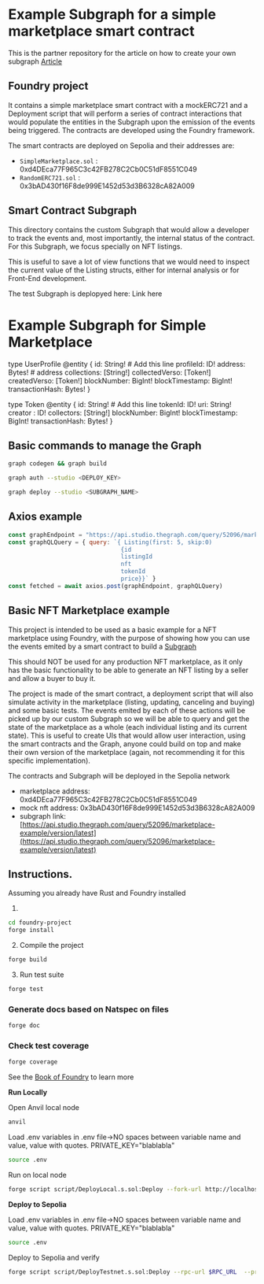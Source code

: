 # Example Subgraph for a simple marketplace smart contract

This is the partner repository for the article on how to create your own subgraph [Article]()

## Foundry project 

It contains a simple marketplace smart contract with a mockERC721 and a Deployment script that will perform a series of contract interactions that would populate the entities in the Subgraph upon the emission of the events being triggered. The contracts are developed using the Foundry framework.

The smart contracts are deployed on Sepolia and their addresses are:
- `SimpleMarketplace.sol` : 0xd4DEca77F965C3c42FB278C2Cb0C51dF8551C049
- `RandomERC721.sol` : 0x3bAD430f16F8de999E1452d53d3B6328cA82A009



## Smart Contract Subgraph

This directory contains the custom Subgraph that would allow a developer to track the events and, most importantly, the internal status of the contract. For this Subgraph, we focus specially on NFT listings.

This is useful to save a lot of view functions that we would need to inspect the current value of the Listing structs, either for internal analysis or for Front-End development.

The test Subgraph is deplopyed here: Link here

# Example Subgraph for Simple Marketplace

type UserProfile @entity {
  id: String! # Add this line
  profileId: ID!
  address: Bytes! # address
  collections: [String!]
  collectedVerso: [Token!]
  createdVerso: [Token!]
  blockNumber: BigInt!
  blockTimestamp: BigInt!
  transactionHash: Bytes!
}

type Token @entity {
  id: String! # Add this line
  tokenId: ID!
  uri: String!
  creator : ID!
  collectors: [String!]
  blockNumber: BigInt!
  blockTimestamp: BigInt!
  transactionHash: Bytes!
}

## Basic commands to manage the Graph

```bash
graph codegen && graph build
```

```bash
graph auth --studio <DEPLOY_KEY>
```

```bash
graph deploy --studio <SUBGRAPH_NAME>
```

## Axios example
```javascript
const graphEndpoint = "https://api.studio.thegraph.com/query/52096/marketplace-example/version/latest" 
const graphQLQuery = { query: `{ Listing(first: 5, skip:0) 
                                {id
                                listingId
                                nft
                                tokenId
                                price}}` }         
const fetched = await axios.post(graphEndpoint, graphQLQuery)
```

## Basic NFT Marketplace example


This project is intended to be used as a basic example for a NFT marketplace using Foundry, with the purpose of showing how you can use the events emited by a smart contract to build a [Subgraph](https://thegraph.com/)

This should NOT be used for any production NFT marketplace, as it only has the basic functionality to be able to generate an NFT listing by a seller and allow a buyer to buy it.

The project is made of the smart contract, a deployment script that will also simulate activity in the marketplace (listing, updating, canceling and buying) and some basic tests. The events emited by each of these actions will be picked up by our custom Subgraph so we will be able to query and get the state of the marketplace as a whole (each individual listing and its current state). This is useful to create UIs that would allow user interaction, using the smart contracts and the Graph, anyone could build on top and make their own version of the marketplace (again, not recommending it for this specific implementation).

The contracts and Subgraph will be deployed in the Sepolia network
- marketplace address: 0xd4DEca77F965C3c42FB278C2Cb0C51dF8551C049
- mock nft address: 0x3bAD430f16F8de999E1452d53d3B6328cA82A009
- subgraph link: [https://api.studio.thegraph.com/query/52096/marketplace-example/version/latest](https://api.studio.thegraph.com/query/52096/marketplace-example/version/latest) 

## Instructions.
Assuming you already have Rust and Foundry installed

1. 
```bash
cd foundry-project
forge install
```
2. Compile the project
```bash
forge build
``` 
3. Run test suite
```bash
forge test
```

### Generate docs based on Natspec on files

```bash
forge doc
```

### Check test coverage 
```bash
forge coverage
```

See the [Book of Foundry](https://book.getfoundry.sh/projects/working-on-an-existing-project.html) to learn more

**Run Locally**

Open Anvil local node
```bash
anvil
```
Load .env variables 
in .env file->NO spaces between variable name and value, value with quotes. PRIVATE_KEY="blablabla"
```bash
source .env
```
Run on local node
```bash
forge script script/DeployLocal.s.sol:Deploy --fork-url http://localhost:8545  --private-key $PRIVATE_KEY_DEPLOYER --broadcast 
```

**Deploy to Sepolia**

Load .env variables 
in .env file->NO spaces between variable name and value, value with quotes. PRIVATE_KEY="blablabla"
```bash
source .env
```
Deploy to Sepolia and verify
```bash
forge script script/DeployTestnet.s.sol:Deploy --rpc-url $RPC_URL  --private-key $PRIVATE_KEY --broadcast --verify --etherscan-api-key $ETHERSCAN_API_KEY -vvvv
```
